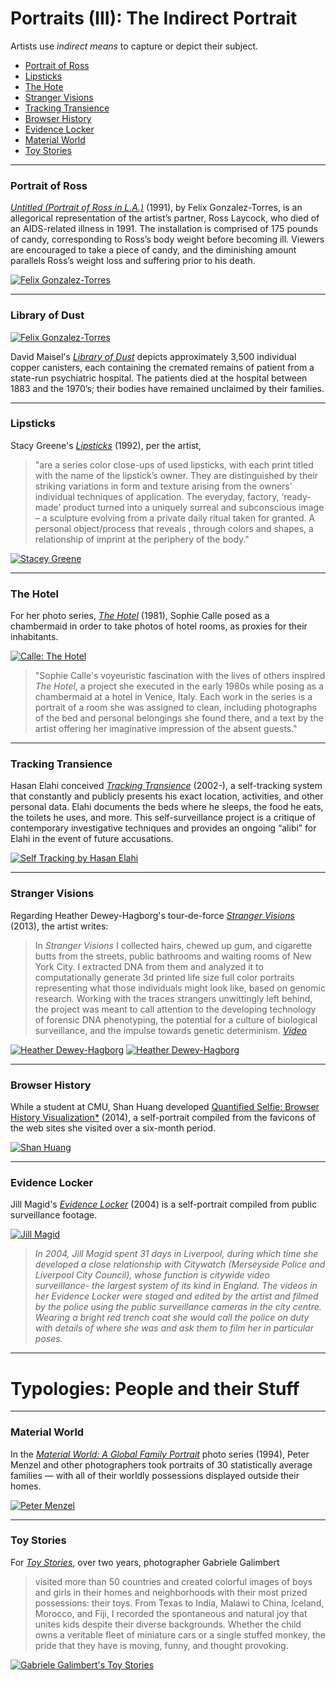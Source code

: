 # Portraits (III): The Indirect Portrait

Artists use *indirect means* to capture or depict their subject.

* [Portrait of Ross](#portrait-of-ross)
* [Lipsticks](#lipsticks)
* [The Hote](#the-hotel)
* [Stranger Visions](#stranger-visions)
* [Tracking Transience](#tracking-transience)
* [Browser History](#browser-history)
* [Evidence Locker](#evidence-locker)
* [Material World](#material-world)
* [Toy Stories](#toy-stories)

---

### Portrait of Ross

[*Untitled (Portrait of Ross in L.A.)*](https://www.youtube.com/watch?v=37bSb-aQ4BM) (1991), by Felix Gonzalez-Torres, is an allegorical representation of the artist’s partner, Ross Laycock, who died of an AIDS-related illness in 1991. The installation is comprised of 175 pounds of candy, corresponding to Ross’s body weight before becoming ill. Viewers are encouraged to take a piece of candy, and the diminishing amount parallels Ross’s weight loss and suffering prior to his death.

[![Felix Gonzalez-Torres](images/portraits/portrait_gonzalez-torres.jpg)](http://www.artbabble.org/video/npg/hideseek-untitled-portrait-ross-la-felix-gonzalez-torres)

---

### Library of Dust

[![Felix Gonzalez-Torres](images/portraits/maisel_library_of_dust.jpg)](https://davidmaisel.com/works/library-of-dust/)

David Maisel's [*Library of Dust*](https://davidmaisel.com/works/library-of-dust/) depicts approximately 3,500 individual copper canisters, each containing the cremated remains of patient from a state-run psychiatric hospital. The patients died at the hospital between 1883 and the 1970’s; their bodies have remained unclaimed by their families.
 
---

### Lipsticks

Stacy Greene's [*Lipsticks*](http://stacygreene.com/portfolio/lipsticks/) (1992), per the artist,

> "are a series color close-ups of used lipsticks, with each print titled with the name of the lipstick’s owner. They are distinguished by their striking variations in form and texture arising from the owners’ individual techniques of application. The everyday, factory, ‘ready-made’ product turned into a uniquely surreal and subconscious image – a sculpture evolving from a private daily ritual taken for granted. A personal object/process that reveals , through colors and shapes, a relationship of imprint at the periphery of the body."

[![Stacey Greene](images/portraits/portrait_lipstick_greene2.jpg)](http://stacygreene.com/portfolio/lipsticks/)

---

### The Hotel 

For her photo series, [*The Hotel*](https://www.youtube.com/watch?v=V5yLOcp-azI) (1981), Sophie Calle posed as a chambermaid in order to take photos of hotel rooms, as proxies for their inhabitants. 

[![Calle: The Hotel](images/portraits/portrait_calle_hotel.jpg)](https://www.youtube.com/watch?v=V5yLOcp-azI)

> "Sophie Calle's voyeuristic fascination with the lives of others inspired *The Hotel*, a project she executed in the early 1980s while posing as a chambermaid at a hotel in Venice, Italy. Each work in the series is a portrait of a room she was assigned to clean, including photographs of the bed and personal belongings she found there, and a text by the artist offering her imaginative impression of the absent guests."


---

### Tracking Transience

Hasan Elahi conceived [*Tracking Transience*](https://www.ted.com/talks/hasan_elahi) (2002-), a self-tracking system that constantly and publicly presents his exact location, activities, and other personal data. Elahi documents the beds where he sleeps, the food he eats, the toilets he uses, and more. This self-surveillance project is a critique of contemporary investigative techniques and provides an ongoing “alibi” for Elahi in the event of future accusations.

[![Self Tracking by Hasan Elahi](images/portraits/elahi_beds_fullpage.jpg)](https://www.ted.com/talks/hasan_elahi)

--- 

### Stranger Visions

Regarding Heather Dewey-Hagborg's tour-de-force [*Stranger Visions*](http://deweyhagborg.com/projects/stranger-visions) (2013), the artist writes:

> In *Stranger Visions* I collected hairs, chewed up gum, and cigarette butts from the streets, public bathrooms and waiting rooms of New York City. I extracted DNA from them and analyzed it to computationally generate 3d printed life size full color portraits representing what those individuals might look like, based on genomic research. Working with the traces strangers unwittingly left behind, the project was meant to call attention to the developing technology of forensic DNA phenotyping, the potential for a culture of biological surveillance, and the impulse towards genetic determinism. [*Video*](https://www.youtube.com/watch?v=o5ijy2xboZs)

[![Heather Dewey-Hagborg](images/portraits/dewey_hagborg.jpg)](https://www.youtube.com/watch?v=o5ijy2xboZs)[![Heather Dewey-Hagborg](images/portraits/heather-dewey-hagborg-ted-scrn.jpg)](https://www.youtube.com/watch?v=o5ijy2xboZs)

---

### Browser History

While a student at CMU, Shan Huang developed [Quantified Selfie: Browser History Visualization*](http://golancourses.net/2014/shan/03/06/project-3-shan-browser-history-visualization/) (2014), a self-portrait compiled from the favicons of the web sites she visited over a six-month period.

[![Shan Huang](images/portraits/shan_huang_fullpage.png)](http://golancourses.net/2014/shan/03/06/project-3-shan-browser-history-visualization/)

---

### Evidence Locker

Jill Magid's [*Evidence Locker*](http://www.jillmagid.com/projects/evidence-locker-2) (2004) is a self-portrait compiled from public surveillance footage. 

[![Jill Magid](images/portraits/magid.jpg)](http://www.jillmagid.com/projects/evidence-locker-2)

> *​In 2004, Jill Magid spent 31 days in Liverpool, during which time she developed a close relationship with Citywatch (Merseyside Police and Liverpool City Council), whose function is citywide video surveillance- the largest system of its kind in England. The videos in her *Evidence Locker* were staged and edited by the artist and filmed by the police using the public surveillance cameras in the city centre. Wearing a bright red trench coat she would call the police on duty with details of where she was and ask them to film her in particular poses.*

---

# Typologies: People and their Stuff


---

### Material World

In the [*Material World: A Global Family Portrait*](http://www.npr.org/sections/pictureshow/2010/08/10/129113632/picturingpossessions) photo series (1994), Peter Menzel and other photographers took portraits of 30 statistically average families — with all of their worldly possessions displayed outside their homes.

[![Peter Menzel](images/portraits/portrait_family.jpg)](http://menzelphoto.com/galleries/material-world/)

---

### Toy Stories


For [*Toy Stories*](https://www.gabrielegalimberti.com/toy-stories/), over two years, photographer Gabriele Galimbert

> visited more than 50 countries and created colorful images of boys and girls in their homes and neighborhoods with their most prized possessions: their toys. From Texas to India, Malawi to China, Iceland, Morocco, and Fiji, I recorded the spontaneous and natural joy that unites kids despite their diverse backgrounds. Whether the child owns a veritable fleet of miniature cars or a single stuffed monkey, the pride that they have is moving, funny, and thought provoking.

[![Gabriele Galimbert's *Toy Stories*](images/portraits/portrait_toy_stories.jpg)](https://www.gabrielegalimberti.com/toy-stories/)



